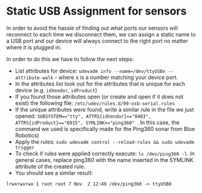 # Static USB Assignment for sensors #

In order to avoid the hassle of finding out what ports our sensors will reconnect to each time we disconnect them,
we can assign a static name to a USB port and our device will always connect to the right port no matter where it is
plugged in.

In order to do this we have to follow the next steps:

- List attributes for device:
`udevadm info --name=/dev/ttyUSBx --attribute-walk` - where x is a number matching your device port.
- In the attributes list look out for the attributes that is unique for each device (e.g. `idVendor`, `idProduct`)
- If you found those attributes open (or create and open if it does not exist) the following file: `/etc/udev/rules.d/99-usb-serial.rules`
- If the unique attributes were found, write a similar rule in the file we just opened: `SUBSYSTEM=="tty", ATTRS{idVendor}=="0403", ATTRS{idProduct}=="6015", SYMLINK+="ping360"
`. In this case, the command we used is specifically made for the Ping360 sonar from Blue Robotics)
- Apply the rules: `sudo udevadm control --reload-rules && sudo udevadm trigger`
- To check if rules were applied correctly execute: `ls /dev/ping360 -l`. In general cases, replace ping360 with the name
inserted in the SYMLINK attribute of the created rule. 
- You should see a similar result:

`lrwxrwxrwx 1 root root 7 Nov  2 12:49 /dev/ping360 -> ttyUSB0`